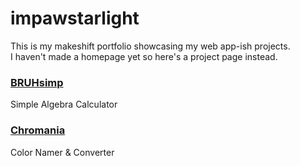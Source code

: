 # impawstarlight
This is my makeshift portfolio showcasing my web app-ish projects.\
I haven't made a homepage yet so here's a project page instead.

### [BRUHsimp](https://impawstarlight.github.io/bruhsimp)
Simple Algebra Calculator

### [Chromania](https://impawstarlight.github.io/chromania)
Color Namer & Converter
